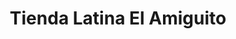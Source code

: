 ---
title: "Tienda Latina El Amiguito"
url: /seattle/tienda-latina-el-amiguito/
shop: supermarket
---
